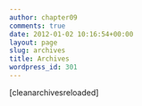 ```yaml
---
author: chapter09
comments: true
date: 2012-01-02 10:16:54+00:00
layout: page
slug: archives
title: Archives
wordpress_id: 301
---
```


[cleanarchivesreloaded] 
